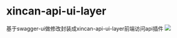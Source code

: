 # xincan-api-ui-layer
基于swagger-ui做修改封装成xincan-api-ui-layer前端访问api插件
![](https://github.com/xincan/xincan-api-ui-layer.gif) 
